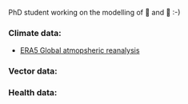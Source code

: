 PhD student working on the modelling of 🦟 and 🦠 :-)

### Climate data:
- [ERA5 Global atmopsheric reanalysis](https://cds.climate.copernicus.eu/cdsapp#!/dataset/reanalysis-era5-complete?tab=overview)

### Vector data:


### Health data:


<!--
**Mgarrizor/Mgarrizor** is a ✨ _special_ ✨ repository because its `README.md` (this file) appears on your GitHub profile.

Here are some ideas to get you started:

- 🔭 I’m currently working on ...
- 🌱 I’m currently learning ...
- 👯 I’m looking to collaborate on ...
- 🤔 I’m looking for help with ...
- 💬 Ask me about ...
- 📫 How to reach me: ...
- 😄 Pronouns: ...
- ⚡ Fun fact: ...
-->
